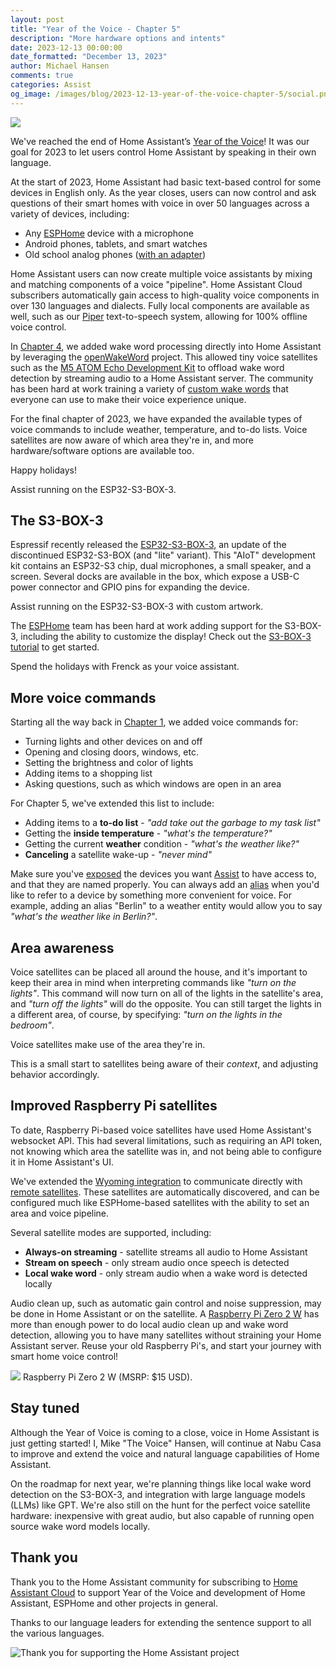 ```yaml
---
layout: post
title: "Year of the Voice - Chapter 5"
description: "More hardware options and intents"
date: 2023-12-13 00:00:00
date_formatted: "December 13, 2023"
author: Michael Hansen
comments: true
categories: Assist
og_image: /images/blog/2023-12-13-year-of-the-voice-chapter-5/social.png
---
```


<p><img src='/images/blog/2023-12-13-year-of-the-voice-chapter-5/social.png' class='no-shadow' /></p>

We've reached the end of Home Assistant’s [Year of the Voice]! It was our goal for 2023 to let users control Home Assistant by speaking in their own language.

At the start of 2023, Home Assistant had basic text-based control for some devices in English only. As the year closes, users can now control and ask questions of their smart homes with voice in over 50 languages across a variety of devices, including:

- Any [ESPHome] device with a microphone
- Android phones, tablets, and smart watches
- Old school analog phones ([with an adapter][phone-tutorial])

Home Assistant users can now create multiple voice assistants by mixing and matching components of a voice "pipeline". Home Assistant Cloud subscribers automatically gain access to high-quality voice components in over 130 languages and dialects. Fully local components are available as well, such as our [Piper] text-to-speech system, allowing for 100% offline voice control.

In [Chapter 4], we added wake word processing directly into Home Assistant by leveraging the [openWakeWord] project. This allowed tiny voice satellites such as the [M5 ATOM Echo Development Kit][m5-tutorial] to offload wake word detection by streaming audio to a Home Assistant server. The community has been hard at work training a variety of [custom wake words](community-wake-words) that everyone can use to make their voice experience unique.

For the final chapter of 2023, we have expanded the available types of voice commands to include weather, temperature, and to-do lists. Voice satellites are now aware of which area they're in, and more hardware/software options are available too.

Happy holidays!

<p class='img'>
<lite-youtube videoid="erf7HqTwCGs" videotitle="ESP32-S3-Box running Assist"></lite-youtube>
Assist running on the ESP32-S3-BOX-3.
</p>

<!--more-->

## The S3-BOX-3

Espressif recently released the [ESP32-S3-BOX-3], an update of the discontinued ESP32-S3-BOX (and "lite" variant). This "AIoT" development kit contains an ESP32-S3 chip, dual microphones, a small speaker, and a screen. Several docks are available in the box, which expose a USB-C power connector and GPIO pins for expanding the device.

<p class='img'>
<lite-youtube videoid="73QhFefsbbc" videotitle="Assist on the ESP32-S3-Box-3 with custom artwork"></lite-youtube>
Assist running on the ESP32-S3-BOX-3 with custom artwork.
</p>

The [ESPHome] team has been hard at work adding support for the S3-BOX-3, including the ability to customize the display! Check out the [S3-BOX-3 tutorial][s3-box-tutorial] to get started.

<p class='img'>
<lite-youtube videoid="HQQfaXTbhvc" videotitle="The Frenck-en Box-3"></lite-youtube>
Spend the holidays with Frenck as your voice assistant.
</p>

## More voice commands

Starting all the way back in [Chapter 1], we added voice commands for:

- Turning lights and other devices on and off
- Opening and closing doors, windows, etc.
- Setting the brightness and color of lights
- Adding items to a shopping list 
- Asking questions, such as which windows are open in an area

For Chapter 5, we've extended this list to include:

- Adding items to a **to-do list** - *"add take out the garbage to my task list"*
- Getting the **inside temperature** - *"what's the temperature?"*
- Getting the current **weather** condition - *"what's the weather like?"*
- **Canceling** a satellite wake-up - *"never mind"*

Make sure you've [exposed] the devices you want [Assist] to have access to, and that they are named properly. You can always add an [alias] when you'd like to refer to a device by something more convenient for voice. For example, adding an alias "Berlin" to a weather entity would allow you to say *"what's the weather like in Berlin?"*.


## Area awareness

Voice satellites can be placed all around the house, and it's important to keep their area in mind when interpreting commands like *"turn on the lights"*. This command will now turn on all of the lights in the satellite's area, and *"turn off the lights"* will do the opposite. You can still target the lights in a different area, of course, by specifying: *"turn on the lights in the bedroom"*.

<p class='img'>
<lite-youtube videoid="pvEe0kVWFNE" videotitle="Area Awareness"></lite-youtube>
Voice satellites make use of the area they're in.
</p>

This is a small start to satellites being aware of their *context*, and adjusting behavior accordingly. 


## Improved Raspberry Pi satellites

To date, Raspberry Pi-based voice satellites have used Home Assistant's websocket API. This had several limitations, such as requiring an API token, not knowing which area the satellite was in, and not being able to configure it in Home Assistant's UI.

We've extended the [Wyoming integration][wyoming] to communicate directly with [remote satellites][wyoming-satellite]. These satellites are automatically discovered, and can be configured much like ESPHome-based satellites with the ability to set an area and voice pipeline.

Several satellite modes are supported, including:

- **Always-on streaming** - satellite streams all audio to Home Assistant
- **Stream on speech** - only stream audio once speech is detected
- **Local wake word** - only stream audio when a wake word is detected locally

Audio clean up, such as automatic gain control and noise suppression, may be done in Home Assistant or on the satellite. A [Raspberry Pi Zero 2 W][rpi-zero-2w] has more than enough power to do local audio clean up and wake word detection, allowing you to have many satellites without straining your Home Assistant server. Reuse your old Raspberry Pi's, and start your journey with smart home voice control!

<p class='img'>
<img src='/images/blog/2023-12-13-year-of-the-voice-chapter-5/raspberry_pi_zero2w.png'>
Raspberry Pi Zero 2 W (MSRP: $15 USD).
</p>


## Stay tuned

Although the Year of Voice is coming to a close, voice in Home Assistant is just getting started! I, Mike "The Voice" Hansen, will continue at Nabu Casa to improve and extend the voice and natural language capabilities of Home Assistant.

On the roadmap for next year, we're planning things like local wake word detection on the S3-BOX-3, and integration with large language models (LLMs) like GPT. We're also still on the hunt for the perfect voice satellite hardware: inexpensive with great audio, but also capable of running open source wake word models locally.


## Thank you

Thank you to the Home Assistant community for subscribing to [Home Assistant Cloud][nabucasa] to support Year of the Voice and development of Home Assistant, ESPHome and other projects in general.

Thanks to our language leaders for extending the sentence support to all the various languages.

<p class='img'>
<img src='/images/blog/2023-12-13-year-of-the-voice-chapter-5/ha-support.png' alt="Thank you for supporting the Home Assistant project">
</p>

[Year of the Voice]: https://www.home-assistant.io/blog/2022/12/20/year-of-voice/
[Chapter 1]: https://www.home-assistant.io/blog/2023/01/26/year-of-the-voice-chapter-1/
[Chapter 4]: https://www.home-assistant.io/blog/2023/10/20/year-of-the-voice-chapter-4/
[Assist]: https://www.home-assistant.io/voice_control/
[exposed]: https://www.home-assistant.io/voice_control/voice_remote_expose_devices/ 
[alias]: https://www.home-assistant.io/voice_control/aliases
[wyoming]: https://github.com/rhasspy/wyoming
[openWakeWord]: https://github.com/dscripka/openWakeWord
[Piper]: https://github.com/rhasspy/piper/
[community-wake-words]: https://github.com/fwartner/home-assistant-wakewords-collection
[ESP32-S3-BOX-3]: https://www.espressif.com/en/news/ESP32-S3-BOX-3
[wyoming]: https://www.home-assistant.io/integrations/wyoming
[wyoming-satellite]: https://github.com/rhasspy/wyoming-satellite
[rpi-zero-2w]: https://www.raspberrypi.com/products/raspberry-pi-zero-2-w/
[s3-box-tutorial]: https://www.home-assistant.io/voice_control/s3_box_voice_assistant/
[ESPHome]: https://esphome.io
[nabucasa]: https://www.nabucasa.com
[phone-tutorial]: https://www.home-assistant.io/voice_control/worlds-most-private-voice-assistant/
[m5-tutorial]: http://localhost:4000/voice_control/thirteen-usd-voice-remote/
